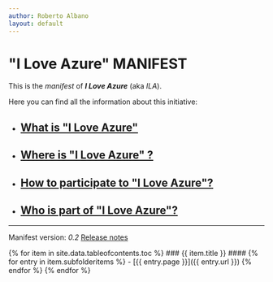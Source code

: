 ```yaml
---
author: Roberto Albano
layout: default
---
```

# "I Love Azure" MANIFEST

This is the *manifest* of ***I Love Azure*** (aka *ILA*).

Here you can find all the information about this initiative:

- ## [What is "I Love Azure"](main/whatis/whatis.html)

- ## [Where is "I Love Azure" ?](main/whereis/whereis.html)

- ## [How to participate to "I Love Azure"?](main/howtopart/howtopart.html)

- ## [Who is part of "I Love Azure"?](Main/WhoIsIn/WhoIsIn.html)

---
Manifest version: *0.2*
[Release notes](history.html)




  {% for item in site.data.tableofcontents.toc %}
    ### {{ item.title }}</h3>
      ####
        {% for entry in item.subfolderitems %}
          - [{{ entry.page }}]({{ entry.url }})
        {% endfor %}
  {% endfor %}
